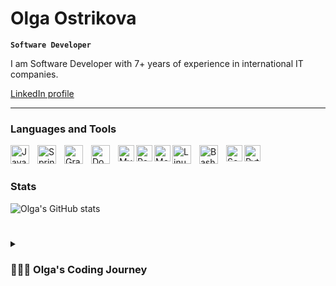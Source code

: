 # Olga Ostrikova 

**`Software Developer`** 

I am Software Developer with 7+ years of experience in international IT companies.

 <p align="left">
      <a href="https://www.linkedin.com/in/iamolgaostrikova" 
            target="_blank" 
            className="text-blue-500 dark:text-fuchsia-300 hover:underline underline-offset-2 decoration-2 decoration-fuchsia-300 dark:decoration-blue-300"             rel="noreferrer noopener">
      LinkedIn profile</a>
 </p>
 
 ---

### Languages and Tools

<img align="left" alt="Java" width="30px" style="padding-right:10px;" src="https://cdn.jsdelivr.net/gh/devicons/devicon/icons/java/java-original.svg"/>
<img align="left" alt="Spring" width="30px" style="padding-right:10px;" src="https://cdn.jsdelivr.net/gh/devicons/devicon/icons/spring/spring-original.svg" />
<img align="left" alt="Gradle" width="30px" style="padding-right:10px;" src="https://cdn.jsdelivr.net/gh/devicons/devicon/icons/gradle/gradle-plain.svg" />
<img align="left" alt="Docker" width="30px" style="padding-right:10px;" src="https://cdn.jsdelivr.net/gh/devicons/devicon/icons/docker/docker-original.svg" />
<img align="left" alt="MySQL" width="26px" src="https://cdn.jsdelivr.net/gh/devicons/devicon/icons/mysql/mysql-original.svg" />
<img align="left" alt="PostgreSQL" width="26px" src="https://cdn.jsdelivr.net/gh/devicons/devicon/icons/postgresql/postgresql-original.svg" />
<img align="left" alt="MongoDB" width="26px" src="https://cdn.jsdelivr.net/gh/devicons/devicon/icons/mongodb/mongodb-original.svg" />
<img align="left" alt="Linux" width="30px" style="padding-right:10px;" src="https://cdn.jsdelivr.net/gh/devicons/devicon/icons/linux/linux-original.svg" />
<!--img align="left" alt="React" width="30px" style="padding-right:10px;" src="https://cdn.jsdelivr.net/gh/devicons/devicon/icons/react/react-original.svg" /-->

<img align="left" alt="Bash" width="30px" style="padding-right:10px;" src="https://cdn.jsdelivr.net/gh/devicons/devicon/icons/bash/bash-original.svg" />
<img align="left" alt="Scala" width="26px" src="https://cdn.jsdelivr.net/gh/devicons/devicon/icons/scala/scala-original.svg" />
<img align="left" alt="Python" width="26px" src="https://cdn.jsdelivr.net/gh/devicons/devicon/icons/python/python-original.svg" />

<br />

#


### Stats

![Olga's GitHub stats](https://github-readme-stats.vercel.app/api?username=iamolgaolga&show_icons=true&theme=gruvbox)


#

<details>
 <summary><h3>👩🏻‍💻 Olga's Coding Journey</h3></summary>
 
I started my coding journey as a naive computer science student with a passion to learn everything I could about programming and the world of maths - mathematics, code, linux, theory and languages etc.  In the middle of my studies, I felt a desire to excel in Java; I wanted to understand a live projects work and needed a mentor on my coding journey. 
 
I subsequently landed my first job as an intern at EMC (Dell EMC) as a back-end software engineer where I worked under a mentor. There, I developed a storage array performance testing tool and increased my knowledge of Java, SQL and JUnit testing, as well as gaining more experience in working on projects and how to be a good team member.

After that internship, I started working full-time for EMC (Dell EMC). I worked on a storage array sizing tool, improving and updating the configuration and sizing algorithm to cover new features of updated storage arrays. In addition to that, I developed a tool used for generating reports which describe the condition and utilisation of elements and devices of the storage array. This reduced the time of report generation, which had formerly been done manually, from 2 weeks to 5 minutes. During this project, I gained a deep understanding of storage arrays internals and passed the EMC SPEED Performance Guru exam. I also took part in the DellEMC student program as a mentor. 
After Dell EMC, I started working for Cardpay (a FinTech company). Initially, I worked on one of the core payment teams where I developed a reverse-proxy service, responsible for mobile clients’ applications' integrity and security vulnerability checks, and a part Mobile API, which unlocked integrations with Android/iOS applications. This project unblocked the signing of multiple contracts for the company.  I later went on to lead a team of 6 developers/test engineers and 2 analysts on several cross-functional projects, which added support to different payment platforms. This included team and department roadmap planning, team staffing, the mentorship of junior and middle engineers, and cross-team collaboration with Security, Legal, Product and Design teams. Implementing these projects opened new streams of customers from the LATAM and EMEA regions and increased department ARR.

Here I’m going to store my own projects which help me levelling up my skills and learning something new (or just rest and  spend time with pleasure)

<!-- [website]: https://mywebsite.com -->

